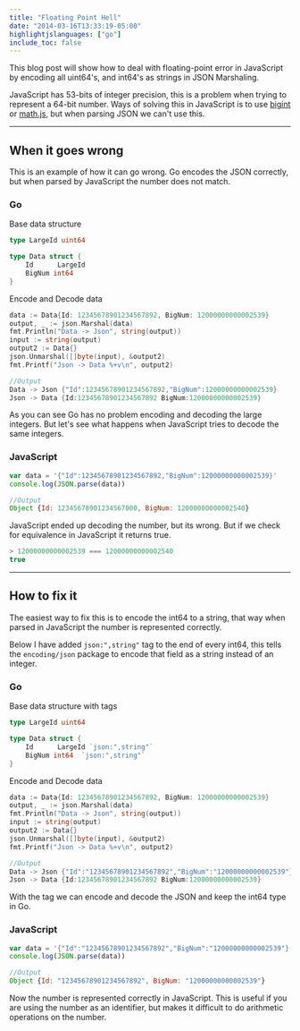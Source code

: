 ```yaml
---
title: "Floating Point Hell"
date: "2014-03-16T13:33:19-05:00"
highlightjslanguages: ["go"]
include_toc: false
---
```


This blog post will show how to deal with floating-point error in JavaScript by encoding all uint64's, and int64's as strings in JSON Marshaling.

<!--more-->

JavaScript has 53-bits of integer precision, this is a problem when trying to represent a 64-bit number. Ways of solving this in JavaScript is to use [bigint](https://v8project.blogspot.com/2018/05/bigint.html) or [math.js](http://mathjs.org/), but when parsing JSON we can't use this.

---

## When it goes wrong

This is an example of how it can go wrong. Go encodes the JSON correctly, but when parsed by JavaScript the number does not match.

### Go

Base data structure

```go
type LargeId uint64

type Data struct {
    Id      LargeId
    BigNum int64
}
```

Encode and Decode data

```go
data := Data{Id: 12345678901234567892, BigNum: 12000000000002539}
output, _ := json.Marshal(data)
fmt.Println("Data -> Json", string(output))
input := string(output)
output2 := Data{}
json.Unmarshal([]byte(input), &output2)
fmt.Printf("Json -> Data %+v\n", output2)

//Output
Data -> Json {"Id":12345678901234567892,"BigNum":12000000000002539}
Json -> Data {Id:12345678901234567892 BigNum:12000000000002539}
```

As you can see Go has no problem encoding and decoding the large integers. But let's see what happens when JavaScript tries to decode the same integers.

### JavaScript

```javascript
var data = '{"Id":12345678901234567892,"BigNum":12000000000002539}'
console.log(JSON.parse(data))

//Output
Object {Id: 12345678901234567000, BigNum: 12000000000002540}
```

JavaScript ended up decoding the number, but its wrong. But if we check for equivalence in JavaScript it returns true.

```javascript
> 12000000000002539 === 12000000000002540
true
```

---

## How to fix it

The easiest way to fix this is to encode the int64 to a string, that way when parsed in JavaScript the number is represented correctly.

Below I have added `json:",string"` tag to the end of every int64, this tells the `encoding/json` package to encode that field as a string instead of an integer.

### Go

Base data structure with tags

```go
type LargeId uint64

type Data struct {
    Id      LargeId `json:",string"`
    BigNum int64  `json:",string"`
}
```

Encode and Decode data

```go
data := Data{Id: 12345678901234567892, BigNum: 12000000000002539}
output, _ := json.Marshal(data)
fmt.Println("Data -> Json", string(output))
input := string(output)
output2 := Data{}
json.Unmarshal([]byte(input), &output2)
fmt.Printf("Json -> Data %+v\n", output2)

//Output
Data -> Json {"Id":"12345678901234567892","BigNum":"12000000000002539"}
Json -> Data {Id:12345678901234567892 BigNum:12000000000002539}
```

With the tag we can encode and decode the JSON and keep the int64 type in Go.

### JavaScript

```javascript
var data = '{"Id":"12345678901234567892","BigNum":"12000000000002539"}'
console.log(JSON.parse(data))

//Output
Object {Id: "12345678901234567892", BigNum: "12000000000002539"}
```

Now the number is represented correctly in JavaScript. This is useful if you are using the number as an identifier, but makes it difficult to do arithmetic operations on the number.
